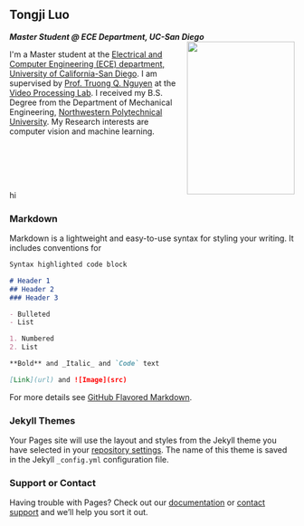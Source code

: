 ## Tongji Luo

***Master Student @ ECE Department, UC-San Diego***
<img align="right" src="https://i.loli.net/2020/03/03/Ig5WK9yiZ8nG7aB.jpg" height="270" width="190" />

I'm a Master student at the [Electrical and Computer Engineering (ECE) department, University of California-San Diego](http://www.ece.ucsd.edu). I am supervised by [Prof. Truong Q. Nguyen](http://jacobsschool.ucsd.edu/faculty/faculty_bios/index.sfe?fmp_recid=48) at the [Video Processing Lab](http://videoprocessing.ucsd.edu). I received my B.S. Degree from the Department of Mechanical Engineering, [Northwestern Polytechnical University](https://www.nwpu.edu.cn/). My Research interests are computer vision and machine learning.

 <br/>
 <br/>
 <br/>
 <br/>

hi
### Markdown

Markdown is a lightweight and easy-to-use syntax for styling your writing. It includes conventions for

```markdown
Syntax highlighted code block

# Header 1
## Header 2
### Header 3

- Bulleted
- List

1. Numbered
2. List

**Bold** and _Italic_ and `Code` text

[Link](url) and ![Image](src)
```

For more details see [GitHub Flavored Markdown](https://guides.github.com/features/mastering-markdown/).

### Jekyll Themes

Your Pages site will use the layout and styles from the Jekyll theme you have selected in your [repository settings](https://github.com/TongJiL/research.github.com/settings). The name of this theme is saved in the Jekyll `_config.yml` configuration file.

### Support or Contact

Having trouble with Pages? Check out our [documentation](https://help.github.com/categories/github-pages-basics/) or [contact support](https://github.com/contact) and we’ll help you sort it out.
